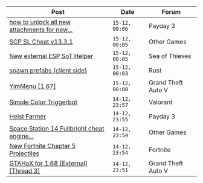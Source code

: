 |Post|Date|Forum|
|----|----|-----|
|[how to unlock all new attachments for new...](https://www.unknowncheats.me/forum/payday-3-a/614994-unlock-attachments-guns.html)|`15-12, 00:06`|Payday 3|
|[SCP SL Cheat v13.3.1](https://www.unknowncheats.me/forum/other-games/611154-scp-sl-cheat-v13-3-1-a.html)|`15-12, 00:05`|Other Games|
|[New external ESP SoT Helper](https://www.unknowncheats.me/forum/sea-of-thieves/581265-external-esp-sot-helper.html)|`15-12, 00:05`|Sea of Thieves|
|[spawn prefabs (client side)](https://www.unknowncheats.me/forum/rust/614948-spawn-prefabs-client.html)|`15-12, 00:03`|Rust|
|[YimMenu \[1.67\]](https://www.unknowncheats.me/forum/grand-theft-auto-v/476972-yimmenu-1-67-a.html)|`15-12, 00:00`|Grand Theft Auto V|
|[Simple Color Triggerbot](https://www.unknowncheats.me/forum/valorant/460324-simple-color-triggerbot.html)|`14-12, 23:57`|Valorant|
|[Heist Farmer](https://www.unknowncheats.me/forum/payday-3-a/607059-heist-farmer.html)|`14-12, 23:55`|Payday 3|
|[Space Station 14 Fullbright cheat engine...](https://www.unknowncheats.me/forum/other-games/615067-space-station-14-fullbright-cheat-engine-table.html)|`14-12, 23:54`|Other Games|
|[New Fortnite Chapter 5 Projectiles](https://www.unknowncheats.me/forum/fortnite/614873-fortnite-chapter-5-projectiles.html)|`14-12, 23:54`|Fortnite|
|[GTAHaX for 1.68 \[External\] \[Thread 3\]](https://www.unknowncheats.me/forum/grand-theft-auto-v/461672-gtahax-1-68-external-thread-3-a.html)|`14-12, 23:51`|Grand Theft Auto V|
